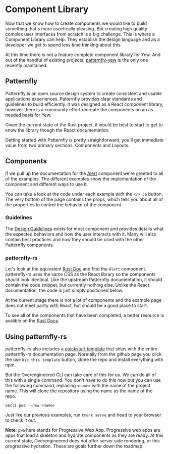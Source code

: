 # Component Library

Now that we know how to create components we would like to build something that's more ascetically
pleasing. But creating high quality complex user interfaces from scratch is a big challenge. This
is where a Component Library can help. They establish the design language and as a developer we
get to spend less time thinking about this.

At this time there is not a feature complete component library for Yew. And out of the handful of
existing projects, [patternfly-yew](https://github.com/ctron/patternfly-yew) is the only one
recently maintained.

## Patternfly

Patternfly is an open source design system to create consistent and usable applications
experiences. Patternfly provides clear standards and guidelines to build efficiently. It was
designed as a React component library, however there is a community effort recreate the components
on an as needed basis for Yew.

Given the current state of the Rust project, it would be best to start to get to know the library
though the React documentation.

Getting started with Patternfly is pretty straightforward, you'll get immediate value from two
primary sections. Components and Layouts.

## Components

If we pull up the documentation for the [Alert](https://www.patternfly.org/v4/components/alert)
component we're greeted to all of the examples. The different examples show the implementation of
the component and different ways to use it.

You can take a look at the code under each example with the `</> JS` button. The very bottom of
the page contains the props, which tells you about all of the properties to control the behavior
of the component.

### Guidelines

The [Design Guidelines](https://www.patternfly.org/v4/components/alert/design-guidelines) exists
for most component and provides details what the expected behaviors and how the user interacts
with it. Many will also contain best practices and how they should be used with the other
Patternfly components.

### patternfly-rs

Let's look at the equivalent [Rust Doc](https://ctron.github.io/patternfly-yew-quickstart/) and
find the `Alert` component. patternfly-rs uses the same CSS as the React library so the
components should look identical. Like the upstream Patternfly documentation, it should contain
the code snippet, but currently nothing else. Unlike the React documentation, the code is just
simply positioned below.

At the current stage there is not a lot of components and the example page does not meet parity
with React, but should be a good place to start.

To see all of the components that have been completed, a better resource is avalible on the
[Rust Docs](https://docs.rs/patternfly-yew/latest/patternfly_yew/index.html).

## Using patternfly-rs

patternfly-rs also includes a [quickstart template](https://github.com/ctron/patternfly-yew) that
ships with the entire patternfly-rs documentation page. Normally from the github page you click
the use `Use this template` button, clone the repo and install everything with npm.

But the Overengineered CLI can take care of this for us. We can do all of this with a single
command. You don't have to do this now but you can use the following command, replacing `<name>`
with the name of the project name. This will clone the repository using the name as the name of
the repo.

```rust,ignore
oecli pwa --new <name>
```

Just like our previous examples, run `trunk serve` and head to your browser to check it out.

**Note**: `pwa` here stands for Progressive Web App. Progressive web apps are apps that load a
skeleton and hydrate components as they are ready. At this current state, Overengineered does not
offer server side rendering, or this progressive hydration. These are goals further down the
roadmap.
